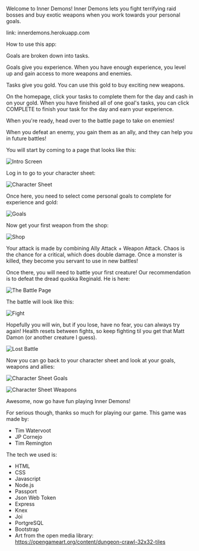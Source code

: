 Welcome to Inner Demons!
Inner Demons lets you fight terrifying raid bosses and buy exotic weapons when you work towards your personal goals.

link: innerdemons.herokuapp.com

How to use this app:

Goals are broken down into tasks.

Goals give you experience. When you have enough experience, you level up and gain access to more weapons and enemies.

Tasks give you gold. You can use this gold to buy exciting new weapons.

On the homepage, click your tasks to complete them for the day and cash in on your gold.
When you have finished all of one goal's tasks, you can click COMPLETE to finish your task for the day and earn your experience.

When you're ready, head over to the battle page to take on enemies!

When you defeat an enemy, you gain them as an ally, and they can help you in future battles!

You will start by coming to a page that looks like this:

![Intro Screen](/screenshots/01_intro.png)

Log in to go to your character sheet:

![Character Sheet](/screenshots/02_characterSheet.png)

Once here, you need to select come personal goals to complete for experience and gold:

![Goals](/screenshots/05_goals)

Now get your first weapon from the shop:

![Shop](/screenshots/03_shop.png)

Your attack is made by combining Ally Attack + Weapon Attack. Chaos is the chance for a critical, which does double damage. Once a monster is killed, they become you servant to use in new battles!

Once there, you will need to battle your first creature!  Our recommendation is to defeat the dread quokka Reginald.  He is here:

![The Battle Page](/screenshots/04_battle.png)

The battle will look like this:

![Fight](/screenshots/08_fight.png)

Hopefully you will win, but if you lose, have no fear, you can always try again!  Health resets between fights, so keep fighting til you get that Matt Damon (or another creature I guess).

![Lost Battle](/screenshots/09_lost.png)

Now you can go back to your character sheet and look at your goals, weapons and allies:

![Character Sheet Goals](/screenshots/06_characterSheet_goals.png)

![Character Sheet Weapons](/screenshots/07_characterSheet_weapons.png)

Awesome, now go have fun playing Inner Demons!

For serious though, thanks so much for playing our game.  This game was made by:
- Tim Watervoot
- JP Cornejo
- Tim Remington

The tech we used is:
- HTML
- CSS
- Javascript
- Node.js
- Passport
- Json Web Token
- Express
- Knex
- Joi
- PortgreSQL
- Bootstrap
- Art from the open media library: https://opengameart.org/content/dungeon-crawl-32x32-tiles
